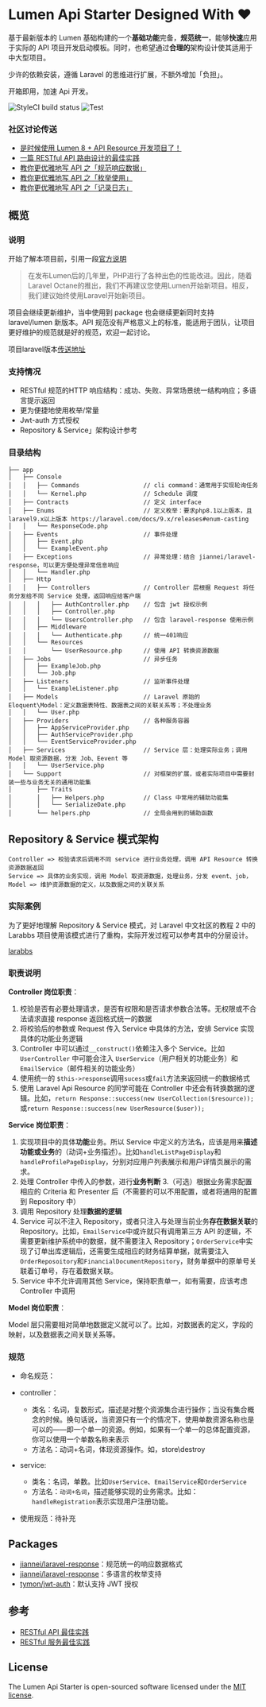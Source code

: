 # Lumen Api Starter Designed With ❤️

基于最新版本的 Lumen 基础构建的一个**基础功能**完备，**规范统一**，能够**快速**应用于实际的 API 项目开发启动模板。同时，也希望通过**合理的**架构设计使其适用于中大型项目。

少许的依赖安装，遵循 Laravel 的思维进行扩展，不额外增加「负担」。

开箱即用，加速 Api 开发。

![StyleCI build status](https://github.styleci.io/repos/267924989/shield)
![Test](https://github.com/Jiannei/lumen-api-starter/workflows/Test/badge.svg?branch=main)

### 社区讨论传送

- [是时候使用 Lumen 8 + API Resource 开发项目了！](https://learnku.com/articles/45311)
- [一篇 RESTful API 路由设计的最佳实践](https://learnku.com/articles/45526)
- [教你更优雅地写 API 之「规范响应数据」](https://learnku.com/articles/52784)
- [教你更优雅地写 API 之「枚举使用」](https://learnku.com/articles/53015)
- [教你更优雅地写 API 之「记录日志」](https://learnku.com/articles/53669)

## 概览

### 说明

开始了解本项目前，引用一段[官方说明](https://lumen.laravel.com/docs/10.x/installation#installation)

> 在发布Lumen后的几年里，PHP进行了各种出色的性能改进。因此，随着Laravel Octane的推出，我们不再建议您使用Lumen开始新项目。相反，我们建议始终使用Laravel开始新项目。

项目会继续更新维护，当中使用到 package 也会继续更新同时支持 laravel/lumen 新版本。API 规范没有严格意义上的标准，能适用于团队，让项目更好维护的规范就是好的规范，欢迎一起讨论。

项目laravel版本[传送地址](https://github.com/jiannei/laravel-api-starter)

### 支持情况

- RESTful 规范的HTTP 响应结构：成功、失败、异常场景统一结构响应；多语言提示返回
- 更为便捷地使用枚举/常量
- Jwt-auth 方式授权
- Repository & Service」架构设计参考

### 目录结构

```
├── app
│   ├── Console
│   │   ├── Commands                  // cli command：通常用于实现轮询任务
│   │   └── Kernel.php                // Schedule 调度
│   ├── Contracts                     // 定义 interface
│   ├── Enums                         // 定义枚举：要求php8.1以上版本，且laravel9.x以上版本 https://laravel.com/docs/9.x/releases#enum-casting
│   │   └── ResponseCode.php
│   ├── Events                        // 事件处理
│   │   ├── Event.php
│   │   └── ExampleEvent.php
│   ├── Exceptions                    // 异常处理：结合 jiannei/laravel-response，可以更方便处理异常信息响应
│   │   └── Handler.php
│   ├── Http
│   │   ├── Controllers               // Controller 层根据 Request 将任务分发给不同 Service 处理，返回响应给客户端
│   │   │   ├── AuthController.php    // 包含 jwt 授权示例
│   │   │   ├── Controller.php
│   │   │   └── UsersController.php   // 包含 laravel-response 使用示例
│   │   ├── Middleware
│   │   │   └── Authenticate.php      // 统一401响应
│   │   └── Resources
│   │       └── UserResource.php      // 使用 API 转换资源数据
│   ├── Jobs                          // 异步任务
│   │   ├── ExampleJob.php
│   │   └── Job.php
│   ├── Listeners                     // 监听事件处理
│   │   └── ExampleListener.php
│   ├── Models                        // Laravel 原始的 Eloquent\Model：定义数据表特性、数据表之间的关联关系等；不处理业务
│   │   └── User.php
│   ├── Providers                     // 各种服务容器
│   │   ├── AppServiceProvider.php
│   │   ├── AuthServiceProvider.php
│   │   └── EventServiceProvider.php
│   ├── Services                      // Service 层：处理实际业务；调用 Model 取资源数据，分发 Job、Eevent 等
│   │   └── UserService.php
│   └── Support                       // 对框架的扩展，或者实际项目中需要封装一些与业务无关的通用功能集
│       ├── Traits
│       │   ├── Helpers.php           // Class 中常用的辅助功能集
│       │   └── SerializeDate.php
│       └── helpers.php               // 全局会用到的辅助函数
```

## Repository & Service 模式架构

```
Controller => 校验请求后调用不同 service 进行业务处理，调用 API Resource 转换资源数据返回
Service => 具体的业务实现，调用 Model 取资源数据，处理业务，分发 event、job，
Model => 维护资源数据的定义，以及数据之间的关联关系
```

### 实际案例

为了更好地理解 Repository & Service 模式，对 Laravel 中文社区的教程 2 中的 Larabbs 项目使用该模式进行了重构，实际开发过程可以参考其中的分层设计。

[larabbs](https://github.com/Jiannei/larabbs)

### 职责说明

**Controller 岗位职责**：

1. 校验是否有必要处理请求，是否有权限和是否请求参数合法等。无权限或不合法请求直接 response 返回格式统一的数据
2. 将校验后的参数或 Request 传入 Service 中具体的方法，安排 Service 实现具体的功能业务逻辑
3. Controller 中可以通过`__construct()`依赖注入多个 Service。比如 `UserController` 中可能会注入 `UserService`（用户相关的功能业务）和 `EmailService`（邮件相关的功能业务）
4. 使用统一的 `$this->response`调用`sucess`或`fail`方法来返回统一的数据格式
5. 使用 Laravel Api Resource 的同学可能在 Controller 中还会有转换数据的逻辑。比如，`return Response::success(new UserCollection($resource));`或`return Response::success(new UserResource($user));`
    
**Service 岗位职责**：

1. 实现项目中的具体**功能**业务。所以 Service 中定义的方法名，应该是用来**描述功能或业务**的（动词+业务描述）。比如`handleListPageDisplay`和`handleProfilePageDisplay`，分别对应用户列表展示和用户详情页展示的需求。
2. 处理 Controller 中传入的参数，进行**业务判断**
3.（可选）根据业务需求配置相应的 Criteria 和 Presenter 后（不需要的可以不用配置，或者将通用的配置到 Repository 中）
4. 调用 Repository 处理**数据的逻辑**
5. Service 可以不注入 Repository，或者只注入与处理当前业务**存在数据关联**的 Repository。比如，`EmailService`中或许就只有调用第三方 API 的逻辑，不需要更新维护系统中的数据，就不需要注入 Repository；`OrderService`中实现了订单出库逻辑后，还需要生成相应的财务结算单据，就需要注入 `OrderReposoitory`和`FinancialDocumentRepository`，财务单据中的原单号关联着订单号，存在着数据关联。
6. Service 中不允许调用其他 Service，保持职责单一，如有需要，应该考虑 Controller 中调用

**Model 岗位职责**：

Model 层只需要相对简单地数据定义就可以了。比如，对数据表的定义，字段的映射，以及数据表之间关联关系等。

### 规范

* 命名规范：

- controller：
    - 类名：名词，复数形式，描述是对整个资源集合进行操作；当没有集合概念的时候。换句话说，当资源只有一个的情况下，使用单数资源名称也是可以的——即一个单一的资源。例如，如果有一个单一的总体配置资源，你可以使用一个单数名称来表示
    - 方法名：动词+名词，体现资源操作。如，store\destroy

- service:
    - 类名：名词，单数。比如`UserService`、`EmailService`和`OrderService`
    - 方法名：`动词+名词`，描述能够实现的业务需求。比如：`handleRegistration`表示实现用户注册功能。

* 使用规范：待补充

## Packages

- [jiannei/laravel-response](https://github.com/jiannei/laravel-response)：规范统一的响应数据格式
- [jiannei/laravel-response](https://github.com/jiannei/laravel-enum)：多语言的枚举支持
- [tymon/jwt-auth](https://github.com/tymondesigns/jwt-auth)：默认支持 JWT 授权

## 参考

* [RESTful API 最佳实践](https://learnku.com/articles/13797/restful-api-best-practice)
* [RESTful 服务最佳实践](https://www.cnblogs.com/jaxu/p/7908111.html)

## License

The Lumen Api Starter is open-sourced software licensed under the [MIT license](https://opensource.org/licenses/MIT).
